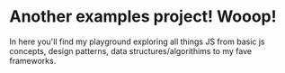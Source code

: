# Another examples project! Wooop!
In here you'll find my playground exploring all things JS from basic js concepts, design patterns, data structures/algorithims to my fave frameworks.